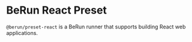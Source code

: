 # BeRun React Preset

`@berun/preset-react` is a BeRun runner that supports building React web applications.
